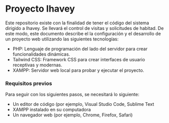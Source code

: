 # Proyecto Ihavey

Este repositorio existe con la finalidad de tener el código del sistema dirigido a Ihavey. Se llevará el control de visitas y solicitudes de habitad. De este modo, este documento describe el la configuración y el desarrollo de un proyecto web utilizando las siguientes tecnologías:

- PHP: Lenguaje de programación del lado del servidor para crear funcionalidades dinámicas.
- Tailwind CSS: Framework CSS para crear interfaces de usuario receptivas y modernas.
- XAMPP: Servidor web local para probar y ejecutar el proyecto.

### Requisitos previos

Para seguir con los siguientes pasos, se necesitará lo siguiente:

- Un editor de código (por ejemplo, Visual Studio Code, Sublime Text
- XAMPP instalado en su computadora
- Un navegador web (por ejemplo, Chrome, Firefox, Safari)
